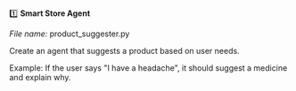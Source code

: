 1️⃣ **Smart Store Agent**

*File name:* product_suggester.py

Create an agent that suggests a product based on user needs.

Example: If the user says "I have a headache", it should suggest a medicine and explain why.